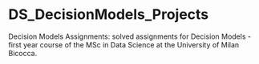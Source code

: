 # DS_DecisionModels_Projects
Decision Models Assignments:
solved assignments for Decision Models - first year course of the MSc in Data Science at the University of Milan Bicocca. 
